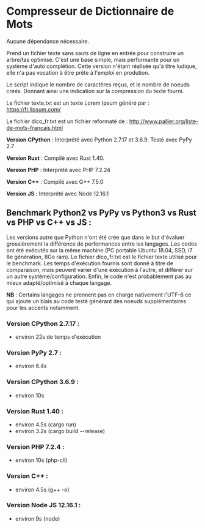 # Compresseur de Dictionnaire de Mots

Aucune dépendance nécessaire.

Prend un fichier texte sans sauts de ligne en entrée pour construire un arbre/tas optimisé.
C'est une base simple, mais performante pour un système d'auto complétion.
Cette version n'étant réalisée qu'à titre ludique, elle n'a pas vocation à être prête à l'emploi en prodution.

Le script indique le nombre de caractères reçus, et le nombre de noeuds créés.
Donnant ainsi une indication sur la compression du texte fourni.

Le fichier texte.txt est un texte Lorem Ipsum généré par : https://fr.lipsum.com/

Le fichier dico_fr.txt est un fichier reformaté de : http://www.pallier.org/liste-de-mots-francais.html

**Version CPython** : Interprété avec Python 2.7.17 et 3.6.9. Testé avec PyPy 2.7

**Version Rust** : Compilé avec Rust 1.40.

**Version PHP** : Interprété avec PHP 7.2.24

**Version C++** : Compilé avec G++ 7.5.0

**Version JS** : Interprété avec Node 12.16.1

## Benchmark Python2 vs PyPy vs Python3 vs Rust vs PHP vs C++ vs JS :
Les versions autre que Python n'ont été crée que dans le but d'évaluer grossièrement la différence de performances entre les langages.
Les codes ont été exécutés sur la même machine (PC portable Ubuntu 18.04, SSD, i7 8e génération, 8Go ram).
Le fichier dico_fr.txt est le fichier texte utilisé pour le benchmark.
Les temps d'exécution fournis sont donné à titre de comparaison, mais peuvent varier d'une exécution à l'autre, et différer sur un autre système/configuration. Enfin, le code n'est probablement pas au mieux adapté/optimisé à chaque langage.

**NB** : Certains langages ne prennent pas en charge nativement l'UTF-8 ce qui ajoute un biais au code testé générant des noeuds supplémentaires pour les accents notamment.

### Version CPython 2.7.17 : 
  - environ 22s de temps d'exécution

### Version PyPy 2.7 :
  - environ 6.4s
  
### Version CPython 3.6.9 : 
  - environ 10s
  
### Version Rust 1.40 : 
  - environ 4.5s (cargo run)
  - environ 3.2s (cargo build --release)

### Version PHP 7.2.4 :
  - environ 10s (php-cli)

### Version C++ :
  - environ 4.5s (g++ -o)

### Version Node JS 12.16.1 :
  - environ 9s (node)
